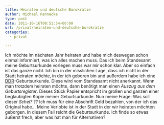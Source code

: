 ```yaml
---
title: Heiraten und deutsche Bürokratie
author: Michael Rennecke
type: post
date: 2011-10-16T08:51:54+00:00
url: /privat/heiraten-und-deutsche-burokratie
categories:
  - privat

---
```

Ich möchte im nächsten Jahr heiraten und habe mich deswegen schon einmal informiert, was ich alles machen muss. Das ich beim Standesamt meine Geburtsurkunde vorlegen muss war mir schon klar. Aber so einfach ist das ganze nicht. Ich bin in der misslichen Lage, dass ich nicht in der Stadt heiraten möchte, in der ich geboren bin und außerdem habe ich eine [DDR][1]-Geburtsurkunde. Diese wird vom Standesamt nicht anerkannt. Wenn man trotzdem heiraten möchte, dann benötigt man einen _Auszug aus dem Geburtsregister_. Dieses Stück Papier entspricht im großen und ganzen einer beglaubigten Kopie meiner Geburtsurkunde. Nun meine Frage: Was soll dieser _Schei?_ ?? Ich muss für eine Abschrift Geld bezahlen, von der ich das Original habe&#8230; Meine Verlobte ist in der Stadt in der wir heiraten möchten geborgen. In diesem Fall reicht die Geburtsurkunde. Ich finde so etwas äußerst frech, aber was hat man für Alternativen?

 [1]: http://de.wikipedia.org/wiki/Deutsche_Demokratische_Republik